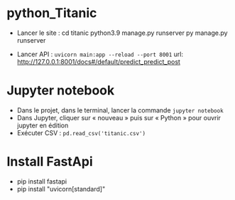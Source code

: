 # python_Titanic

- Lancer le site :  cd titanic
                    python3.9 manage.py runserver
                    <!-- pour léa -->
                    py manage.py runserver
        
        
- Lancer API : `uvicorn main:app --reload --port 8001`
                url: http://127.0.0.1:8001/docs#/default/predict_predict_post


# Jupyter notebook

- Dans le projet, dans le terminal, lancer la commande `jupyter notebook`
- Dans Jupyter, cliquer sur « nouveau » puis sur « Python » pour ouvrir jupyter en édition
- Exécuter CSV : `pd.read_csv('titanic.csv')`

# Install FastApi
* pip install fastapi
* pip install "uvicorn[standard]"
